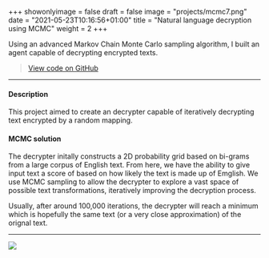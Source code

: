 +++
showonlyimage = false
draft = false
image = "projects/mcmc7.png"
date = "2021-05-23T10:16:56+01:00"
title = "Natural language decryption using MCMC"
weight = 2
+++

Using an advanced Markov Chain Monte Carlo sampling algorithm, I built an agent capable of decrypting encrypted texts. 
<!--more-->

> [View code on GitHub](https://github.com/jovanneste/MCMCDecrypter)

---

#### Description 
This project aimed to create an decrypter capable of iteratively decrypting text encrypted by a random mapping.

#### MCMC solution  
The decrypter initally constructs a 2D probability grid based on bi-grams from a large corpus of English text. From here, we have the ability to give input text a score of based on how likely the text is made up of Emglish. We use MCMC sampling to allow the decrypter to explore a vast space of possible text transformations, iteratively improving the decryption process.

Usually, after around 100,000 iterations, the decrypter will reach a minimum which is hopefully the same text (or a very close approximation) of the orignal text.

---

[![](https://img.shields.io/badge/Python-white?logo=Python)](#)
